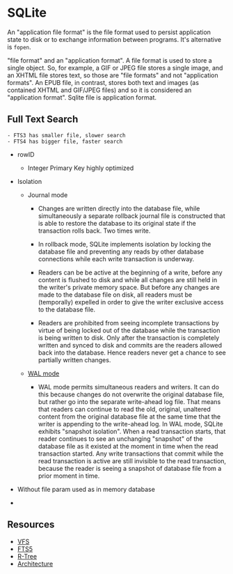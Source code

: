 # SQLite
An "application file format" is the file format used to persist application state to disk or to exchange information between programs. It's alternative is `fopen`.

"file format" and an "application format". A file format is used to store a single object. So, for example, a GIF or JPEG file stores a single image, and an XHTML file stores text, so those are "file formats" and not "application formats". An EPUB file, in contrast, stores both text and images (as contained XHTML and GIF/JPEG files) and so it is considered an "application format". Sqlite file is application format.

## Full Text Search
    - FTS3 has smaller file, slower search
    - FTS4 has bigger file, faster search

- rowID
    - Integer Primary Key highly optimized

- Isolation
    - Journal mode
        - Changes are written directly into the database file, 
        while simultaneously a separate rollback journal file is constructed 
        that is able to restore the database to its original state if the transaction rolls back. Two times write.

        - In rollback mode, SQLite implements isolation by locking the database file and preventing any reads by other database connections while each write transaction is underway. 
        
        - Readers can be be active at the beginning of a write, before any content is flushed to disk and while all changes are still held in the writer's private memory space. But before any changes are made to the database file on disk, all readers must be (temporally) expelled in order to give the writer exclusive access to the database file. 
        
        - Readers are prohibited from seeing incomplete transactions by virtue of being locked out of the database while the transaction is being written to disk. Only after the transaction is completely written and synced to disk and commits are the readers allowed back into the database. Hence readers never get a chance to see partially written changes.
    
    - [WAL mode](https://www.sqlite.org/wal.html)

        - WAL mode permits simultaneous readers and writers. It can do this because changes do not overwrite the original database file, but rather go into the separate write-ahead log file. That means that readers can continue to read the old, original, unaltered content from the original database file at the same time that the writer is appending to the write-ahead log. In WAL mode, SQLite exhibits "snapshot isolation". When a read transaction starts, that reader continues to see an unchanging "snapshot" of the database file as it existed at the moment in time when the read transaction started. Any write transactions that commit while the read transaction is active are still invisible to the read transaction, because the reader is seeing a snapshot of database file from a prior moment in time.


- Without file param used as in memory database
- 

## Resources
- [VFS](https://www.sqlite.org/vfs.html)
- [FTS5](https://www.sqlite.org/fts5.html)
- [R-Tree](https://www.sqlite.org/rtree.html)
- [Architecture](https://www.sqlite.org/arch.html)